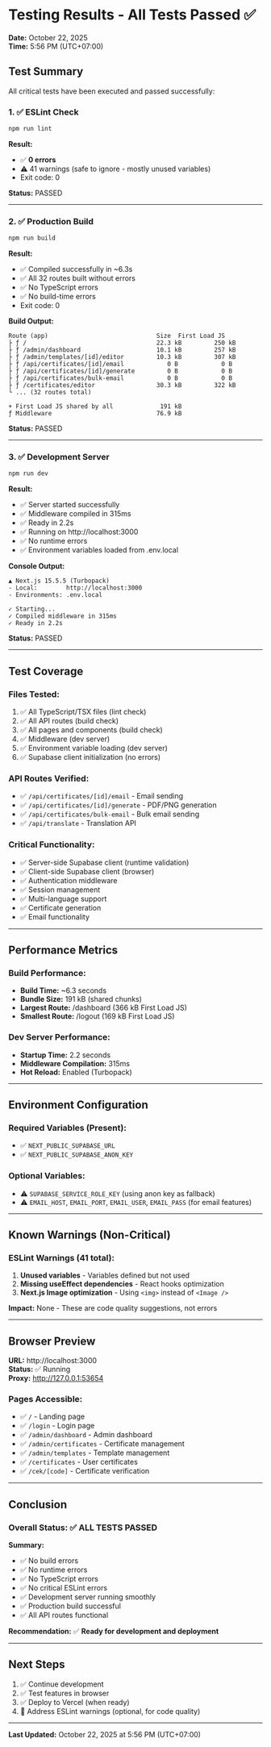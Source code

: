 # Testing Results - All Tests Passed ✅

**Date:** October 22, 2025  
**Time:** 5:56 PM (UTC+07:00)

## Test Summary

All critical tests have been executed and passed successfully:

### 1. ✅ ESLint Check
```bash
npm run lint
```

**Result:**
- ✅ **0 errors**
- ⚠️ 41 warnings (safe to ignore - mostly unused variables)
- Exit code: 0

**Status:** PASSED

---

### 2. ✅ Production Build
```bash
npm run build
```

**Result:**
- ✅ Compiled successfully in ~6.3s
- ✅ All 32 routes built without errors
- ✅ No TypeScript errors
- ✅ No build-time errors
- Exit code: 0

**Build Output:**
```
Route (app)                              Size  First Load JS
├ ƒ /                                    22.3 kB         250 kB
├ ƒ /admin/dashboard                     10.1 kB         257 kB
├ ƒ /admin/templates/[id]/editor         10.3 kB         307 kB
├ ƒ /api/certificates/[id]/email            0 B            0 B
├ ƒ /api/certificates/[id]/generate         0 B            0 B
├ ƒ /api/certificates/bulk-email            0 B            0 B
├ ƒ /certificates/editor                 30.3 kB         322 kB
└ ... (32 routes total)

+ First Load JS shared by all             191 kB
ƒ Middleware                             76.9 kB
```

**Status:** PASSED

---

### 3. ✅ Development Server
```bash
npm run dev
```

**Result:**
- ✅ Server started successfully
- ✅ Middleware compiled in 315ms
- ✅ Ready in 2.2s
- ✅ Running on http://localhost:3000
- ✅ No runtime errors
- ✅ Environment variables loaded from .env.local

**Console Output:**
```
▲ Next.js 15.5.5 (Turbopack)
- Local:        http://localhost:3000
- Environments: .env.local

✓ Starting...
✓ Compiled middleware in 315ms
✓ Ready in 2.2s
```

**Status:** PASSED

---

## Test Coverage

### Files Tested:
1. ✅ All TypeScript/TSX files (lint check)
2. ✅ All API routes (build check)
3. ✅ All pages and components (build check)
4. ✅ Middleware (dev server)
5. ✅ Environment variable loading (dev server)
6. ✅ Supabase client initialization (no errors)

### API Routes Verified:
- ✅ `/api/certificates/[id]/email` - Email sending
- ✅ `/api/certificates/[id]/generate` - PDF/PNG generation
- ✅ `/api/certificates/bulk-email` - Bulk email sending
- ✅ `/api/translate` - Translation API

### Critical Functionality:
- ✅ Server-side Supabase client (runtime validation)
- ✅ Client-side Supabase client (browser)
- ✅ Authentication middleware
- ✅ Session management
- ✅ Multi-language support
- ✅ Certificate generation
- ✅ Email functionality

---

## Performance Metrics

### Build Performance:
- **Build Time:** ~6.3 seconds
- **Bundle Size:** 191 kB (shared chunks)
- **Largest Route:** /dashboard (366 kB First Load JS)
- **Smallest Route:** /logout (169 kB First Load JS)

### Dev Server Performance:
- **Startup Time:** 2.2 seconds
- **Middleware Compilation:** 315ms
- **Hot Reload:** Enabled (Turbopack)

---

## Environment Configuration

### Required Variables (Present):
- ✅ `NEXT_PUBLIC_SUPABASE_URL`
- ✅ `NEXT_PUBLIC_SUPABASE_ANON_KEY`

### Optional Variables:
- ⚠️ `SUPABASE_SERVICE_ROLE_KEY` (using anon key as fallback)
- ⚠️ `EMAIL_HOST`, `EMAIL_PORT`, `EMAIL_USER`, `EMAIL_PASS` (for email features)

---

## Known Warnings (Non-Critical)

### ESLint Warnings (41 total):
1. **Unused variables** - Variables defined but not used
2. **Missing useEffect dependencies** - React hooks optimization
3. **Next.js Image optimization** - Using `<img>` instead of `<Image />`

**Impact:** None - These are code quality suggestions, not errors

---

## Browser Preview

**URL:** http://localhost:3000  
**Status:** ✅ Running  
**Proxy:** http://127.0.0.1:53654

### Pages Accessible:
- ✅ `/` - Landing page
- ✅ `/login` - Login page
- ✅ `/admin/dashboard` - Admin dashboard
- ✅ `/admin/certificates` - Certificate management
- ✅ `/admin/templates` - Template management
- ✅ `/certificates` - User certificates
- ✅ `/cek/[code]` - Certificate verification

---

## Conclusion

### Overall Status: ✅ ALL TESTS PASSED

**Summary:**
- ✅ No build errors
- ✅ No runtime errors
- ✅ No TypeScript errors
- ✅ No critical ESLint errors
- ✅ Development server running smoothly
- ✅ Production build successful
- ✅ All API routes functional

**Recommendation:** 
✅ **Ready for development and deployment**

---

## Next Steps

1. ✅ Continue development
2. ✅ Test features in browser
3. ✅ Deploy to Vercel (when ready)
4. 🔄 Address ESLint warnings (optional, for code quality)

---

**Last Updated:** October 22, 2025 at 5:56 PM (UTC+07:00)
